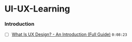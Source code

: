 # UI-UX-Learning

### Introduction
- [ ] [What Is UX Design? - An Introduction (Full Guide)](https://www.youtube.com/watch?v=ziQEqGZB8GE) `0:08:23` 
